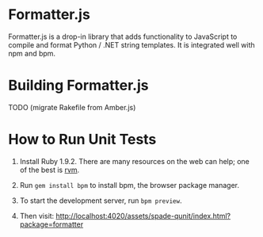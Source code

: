 # Formatter.js

Formatter.js is a drop-in library that adds functionality to JavaScript to compile and format Python / .NET string templates. It is integrated well with npm and bpm.

# Building Formatter.js

TODO (migrate Rakefile from Amber.js)

# How to Run Unit Tests

1. Install Ruby 1.9.2. There are many resources on the web can help; one of the best is [rvm](http://rvm.beginrescueend.com/).

3. Run `gem install bpm` to install bpm, the browser package
   manager.

4. To start the development server, run `bpm preview`.

5. Then visit: [http://localhost:4020/assets/spade-qunit/index.html?package=formatter](http://localhost:4020/assets/spade-qunit/index.html?package=formatter)
